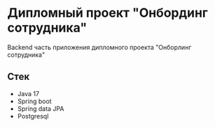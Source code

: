 # Дипломный проект "Онбординг сотрудника"

Backend часть приложения дипломного проекта "Онборлинг сотрудника"

## Стек
* Java 17
* Spring boot
* Spring data JPA
* Postgresql

